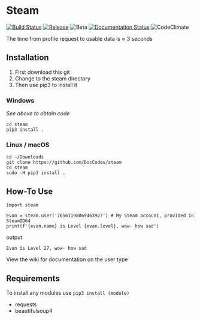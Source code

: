 # Steam

[![Build Status](https://travis-ci.org/DocCodes/steam.svg?branch=master)](https://travis-ci.org/DocCodes/steam)
[![Release](https://img.shields.io/badge/release-1.2.1-brightgreen.svg)](https://github.com/DocCodes/steam/releases/latest)
![Beta](https://img.shields.io/badge/beta-1.3-blue.svg)
[![Documentation Status](http://img.shields.io/badge/docs-1.2.1-brightgreen.svg?style=flat)](https://github.com/DocCodes/steam/wiki)
![CodeClimate](https://img.shields.io/badge/code%20climate-3.09-brightgreen.svg)

The time from profile request to usable data is ≈ 3 seconds

## Installation
1. First download this git
2. Change to the steam directory
3. Then use pip3 to install it

### Windows
*See above to obtain code*
```
cd steam
pip3 install .
```
### Linux / macOS
```
cd ~/Downloads
git clone https://github.com/DocCodes/steam
cd steam
sudo -H pip3 install .
```

## How-To Use
```
import steam

evan = steam.user('76561198069463927') # My Steam account, provided in SteamID64
print(f'{evan.name} is Level {evan.level}, wow- how sad')
```
output
```
Evan is Level 27, wow- how sad
```
View the wiki for documentation on the user type

## Requirements
To install any modules use `pip3 install (module)`
* requests
* beautifulsoup4
